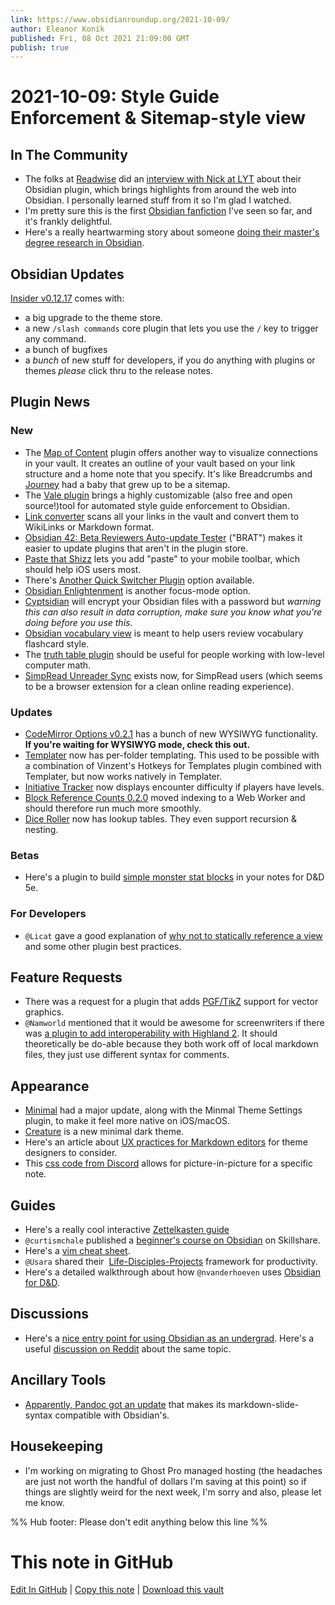 ```yaml
---
link: https://www.obsidianroundup.org/2021-10-09/
author: Eleanor Konik
published: Fri, 08 Oct 2021 21:09:00 GMT
publish: true
---
```


# 2021-10-09: Style Guide Enforcement & Sitemap-style view

## In The Community

-   The folks at [Readwise](https://readwise.io/i/ac9) did an [interview with Nick at LYT](https://www.youtube.com/watch?v=n12iIZwL4S4) about their Obsidian plugin, which brings highlights from around the web into Obsidian. I personally learned stuff from it so I'm glad I watched.
-   I'm pretty sure this is the first [Obsidian fanfiction](http://discordapp.com/channels/686053708261228577/805952223124520961/893614070165540874) I've seen so far, and it's frankly delightful.
-   Here's a really heartwarming story about someone [doing their master's degree research in Obsidian](https://www.reddit.com/r/ObsidianMD/comments/q37y8u/practical_results_obsidian_helped_me_write_my/).

## Obsidian Updates

[Insider v0.12.17](https://forum.obsidian.md/t/obsidian-release-v0-12-17-insider-build/25270) comes with:

-   a big upgrade to the theme store.
-   a new `/slash commands` core plugin that lets you use the `/` key to trigger any command.
-   a bunch of bugfixes
-   a _bunch_ of new stuff for developers, if you do anything with plugins or themes _please_ click thru to the release notes.

## Plugin News

### New

-   The [Map of Content](https://github.com/Robin-Haupt-1/Obsidian-Map-of-Content) plugin offers another way to visualize connections in your vault. It creates an outline of your vault based on your link structure and a home note that you specify. It's like Breadcrumbs and [Journey](https://publish.obsidian.md/alexisrondeau/Obsidian+Journey+Plugin) had a baby that grew up to be a sitemap.
-   The [Vale plugin](https://github.com/marcusolsson/obsidian-vale) brings a highly customizable (also free and open source!)tool for automated style guide enforcement to Obsidian.
-   [Link converter](https://github.com/ozntel/obsidian-link-converter) scans all your links in the vault and convert them to WikiLinks or Markdown format.
-   [Obsidian 42: Beta Reviewers Auto-update Tester](https://github.com/TfTHacker/obsidian42-brat) ("BRAT") makes it easier to update plugins that aren't in the plugin store.
-   [Paste that Shizz](https://github.com/shabegom/paste-that-shizz) lets you add "paste" to your mobile toolbar, which should help iOS users most.
-   There's [Another Quick Switcher Plugin](https://github.com/tadashi-aikawa/obsidian-another-quick-switcher) option available.
-   [Obsidian Enlightenment](https://github.com/ryanjamurphy/enlightenment-obsidian) is another focus-mode option.
-   [Cyptsidian](https://github.com/triumphantomato/cryptsidian/) will encrypt your Obsidian files with a password but _warning this can also result in data corruption, make sure you know what you're doing before you use this._
-   [Obsidian vocabulary view](https://github.com/nnshi-s/obsidian-vocabulary-view-plugin) is meant to help users review vocabulary flashcard style.
-   The [truth table plugin](https://github.com/insertish/obsidian-truth-table-plugin) should be useful for people working with low-level computer math.
-   [SimpRead Unreader Sync](https://github.com/Kenshin/simpread-obsidian) exists now, for SimpRead users (which seems to be a browser extension for a clean online reading experience).

### Updates

-   [CodeMirror Options v0.2.1](https://github.com/nothingislost/obsidian-codemirror-options/releases/tag/0.2.1) has a bunch of new WYSIWYG functionality. **If you're waiting for WYSIWYG mode, check this out.**
-   [Templater](https://github.com/SilentVoid13/Templater) now has per-folder templating. This used to be possible with a combination of Vinzent's Hotkeys for Templates plugin combined with Templater, but now works natively in Templater.
-   [Initiative Tracker](https://github.com/valentine195/obsidian-initiative-tracker) now displays encounter difficulty if players have levels.
-   [Block Reference Counts 0.2.0](https://github.com/shabegom/obsidian-reference-count) moved indexing to a Web Worker and should therefore run much more smoothly.
-   [Dice Roller](https://github.com/valentine195/obsidian-dice-roller) now has lookup tables. They even support recursion & nesting.

### Betas

-   Here's a plugin to build [simple monster stat blocks](https://github.com/g-bauer/obsidian-quick-monsters) in your notes for D&D 5e.

### For Developers

-   `@Licat` gave a good explanation of [why not to statically reference a view](https://github.com/obsidianmd/obsidian-releases/pull/504) and some other plugin best practices.

## Feature Requests

-   There was a request for a plugin that adds [PGF/TikZ](https://forum.obsidian.md/t/tikz-support/9601) support for vector graphics.
-   `@Namworld` mentioned that it would be awesome for screenwriters if there was [a plugin to add interoperability with Highland 2](http://discordapp.com/channels/686053708261228577/805952223124520961/894587104846315600). It should theoretically be do-able because they both work off of local markdown files, they just use different syntax for comments.

## Appearance

-   [Minimal](https://github.com/kepano/obsidian-minimal) had a major update, along with the Minmal Theme Settings plugin, to make it feel more native on iOS/macOS.
-   [Creature](https://github.com/marcusolsson/obsidian-creature-theme) is a new minimal dark theme.
-   Here's an article about [UX practices for Markdown editors](https://css-tricks.com/considerations-for-using-markdown-writing-apps-on-static-sites/) for theme designers to consider.
-   This [css code from Discord](https://discord.com/channels/686053708261228577/702656734631821413/789297866769825883) allows for picture-in-picture for a specific note.

## Guides

-   Here's a really cool interactive [Zettelkasten guide](https://binnyva.com/zettelkasten/)
-   `@curtismchale` published a [beginner's course on Obsidian](https://www.skillshare.com/site/join?teacherRef=685311&via=teacher-referral&t=Getting-Started-with-Obsidian&sku=704822481) on Skillshare.
-   Here's a [vim cheat sheet](https://rumorscity.com/wp-content/uploads/2014/08/10-Best-VIM-Cheat-Sheet-02.jpg).
-   `@Usara` shared their  [Life-Disciples-Projects](https://github.com/uwidev/life-disciplines-projects) framework for productivity.
-   Here's a detailed walkthrough about how `@nvanderhoeven` uses [Obsidian for D&D](https://nicolevanderhoeven.com/blog/20210930-non-lazy-dms-use-obsidian-for-dnd/).

## Discussions

-   Here's a [nice entry point for using Obsidian as an undergrad](https://discord.com/channels/686053708261228577/722584061087842365/895123275611525160). Here's a useful [discussion on Reddit](https://www.reddit.com/r/ObsidianMD/comments/q25z8e/how_to_use_obsidian_for_university_whats_the_best/) about the same topic.

## Ancillary Tools

-   [Apparently, Pandoc got an update](http://discordapp.com/channels/686053708261228577/710585052769157141/894661122286821466) that makes its markdown-slide-syntax compatible with Obsidian's.

## Housekeeping

-   I'm working on migrating to Ghost Pro managed hosting (the headaches are just not worth the handful of dollars I'm saving at this point) so if things are slightly weird for the next week, I'm sorry and also, please let me know.

%% Hub footer: Please don't edit anything below this line %%

# This note in GitHub

<span class="git-footer">[Edit In GitHub](https://github.dev/obsidian-community/obsidian-hub/blob/main/01%20-%20Community/Obsidian%20Roundup/2021-10-09%20%20Style%20Guide%20Enforcement%20%26%20Sitemap-style%20view.md "git-hub-edit-note") | [Copy this note](https://raw.githubusercontent.com/obsidian-community/obsidian-hub/main/01%20-%20Community/Obsidian%20Roundup/2021-10-09%20%20Style%20Guide%20Enforcement%20%26%20Sitemap-style%20view.md "git-hub-copy-note") | [Download this vault](https://github.com/obsidian-community/obsidian-hub/archive/refs/heads/main.zip "git-hub-download-vault") </span>